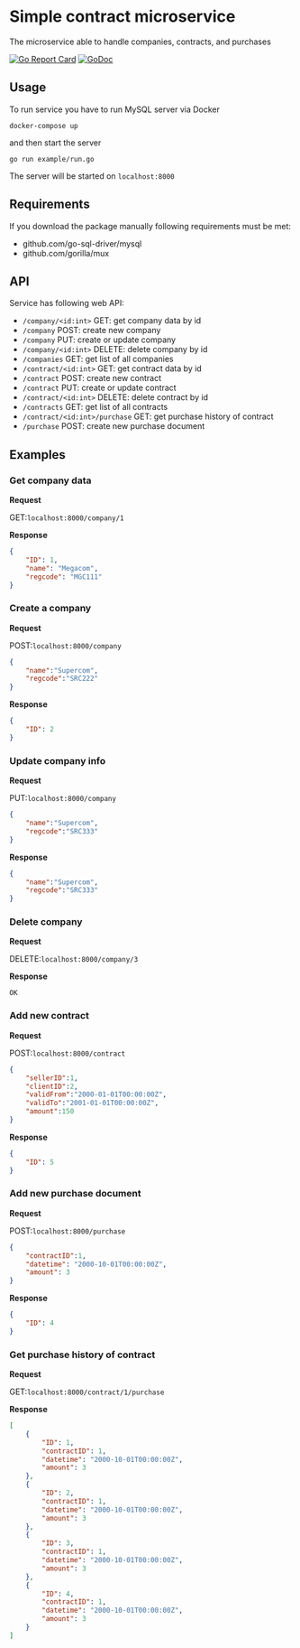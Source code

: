 # Simple contract microservice

The microservice able to handle companies, contracts, and purchases

[![Go Report Card](https://goreportcard.com/badge/github.com/ilyakaznacheev/gontracts)](https://goreportcard.com/report/github.com/Masterminds/glide) [![GoDoc](https://godoc.org/github.com/ilyakaznacheev/gontracts?status.svg)](https://godoc.org/github.com/ilyakaznacheev/gontracts)

## Usage

To run service you have to run MySQL server via Docker

```shell
docker-compose up
```

and then start the server

```shell
go run example/run.go
```

The server will be started on `localhost:8000`

## Requirements

If you download the package manually following requirements must be met:
- github.com/go-sql-driver/mysql
- github.com/gorilla/mux

## API

Service has following web API:
- `/company/<id:int>` GET: get company data by id 
- `/company` POST: create new company
- `/company` PUT: create or update company
- `/company/<id:int>` DELETE: delete company by id
- `/companies` GET: get list of all companies
- `/contract/<id:int>` GET: get contract data by id 
- `/contract` POST: create new contract
- `/contract` PUT: create or update contract
- `/contract/<id:int>` DELETE: delete contract by id
- `/contracts` GET: get list of all contracts
- `/contract/<id:int>/purchase` GET: get purchase history of contract
- `/purchase` POST: create new purchase document

## Examples

### Get company data

**Request**

GET:`localhost:8000/company/1`

**Response**

```json
{
    "ID": 1,
    "name": "Megacom",
    "regcode": "MGC111"
}
```

### Create a company

**Request**

POST:`localhost:8000/company`
```json
{
	"name":"Supercom",
	"regcode":"SRC222"
}
```

**Response**

```json
{
	"ID": 2
}
```

### Update company info

**Request**

PUT:`localhost:8000/company`
```json
{
	"name":"Supercom",
	"regcode":"SRC333"
}
```

**Response**

```json
{
	"name":"Supercom",
	"regcode":"SRC333"
}
```
### Delete company

**Request**

DELETE:`localhost:8000/company/3`

**Response**

`OK`

### Add new contract

**Request**

POST:`localhost:8000/contract`
```json
{
	"sellerID":1,
	"clientID":2,
	"validFrom":"2000-01-01T00:00:00Z",
	"validTo":"2001-01-01T00:00:00Z",
	"amount":150
}
```

**Response**

```json
{
	"ID": 5
}
```

### Add new purchase document

**Request**

POST:`localhost:8000/purchase`
```json
{
	"contractID":1,
	"datetime": "2000-10-01T00:00:00Z",
	"amount": 3
}
```

**Response**

```json
{
	"ID": 4
}
```

### Get purchase history of contract

**Request**

GET:`localhost:8000/contract/1/purchase`

**Response**

```json
[
	{
		"ID": 1,
		"contractID": 1,
		"datetime": "2000-10-01T00:00:00Z",
		"amount": 3
	},
	{
		"ID": 2,
		"contractID": 1,
		"datetime": "2000-10-01T00:00:00Z",
		"amount": 3
	},
	{
		"ID": 3,
		"contractID": 1,
		"datetime": "2000-10-01T00:00:00Z",
		"amount": 3
	},
	{
		"ID": 4,
		"contractID": 1,
		"datetime": "2000-10-01T00:00:00Z",
		"amount": 3
	}
]
```